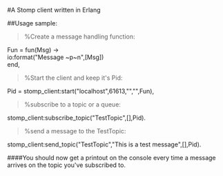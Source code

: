 #A Stomp client written in Erlang  
  
##Usage sample:
  
>%Create a message handling function:  

Fun = fun(Msg) ->   
          io:format("Message ~p~n",[Msg])  
      end,  
  
>%Start the client and keep it's Pid:  
  
Pid = stomp_client:start("localhost",61613,"","",Fun),  
  
>%subscribe to a topic or a queue:  

stomp_client:subscribe_topic("TestTopic",[],Pid).

>%send a message to the TestTopic:

stomp_client:send_topic("TestTopic","This is a test message",[],Pid).  
  
####You should now get a printout on the console every time a message arrives on the topic you've subscribed to.
